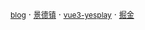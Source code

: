 <!-- [<img style="margin: 10px" width="100%" src="https://github-readme-stats.vercel.app/api?username=Younglina&show_icons=true&theme=gruvbox">](https://github.com/anuraghazra/github-readme-stats)
[<img style="margin: 10px" height="210px" width="48%" src="https://leetcard.jacoblin.cool/younglina?theme=unicorn&site=cn">](https://leetcard.jacoblin.cool/younglina?theme=unicorn&site=cn)
[<img style="margin: 10px" height="210px" width="48%" src="https://stats.justsong.cn/api/juejin?id=817692381290190&theme=dark">](https://stats.justsong.cn/api/juejin?id=817692381290190&theme=dark) -->

<a href="www.younglina.top" target="__blank" style="font-size: 12px">blog</a> · <a href="www.younglina.top/china" target="__blank" style="font-size: 12px">景德镇</a> · <a href="www.younglina.top/vue3-yesplay" target="__blank" style="font-size: 12px">vue3-yesplay</a> · <a href="https://juejin.cn/user/817692381290190" target="__blank" style="font-size: 12px">掘金</a>

    
